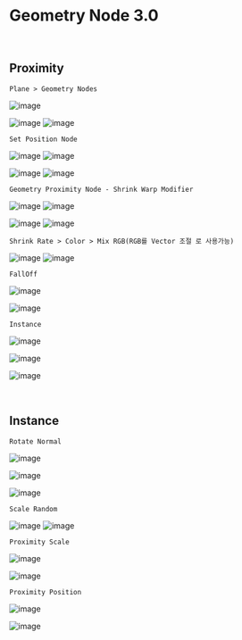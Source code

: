 Geometry Node 3.0
===================

<br>

Proximity
-------------

`Plane > Geometry Nodes`

![image](https://user-images.githubusercontent.com/30430227/139170734-96c4ffc4-b751-4f5f-8cba-9ebc4962dd59.png)

![image](https://user-images.githubusercontent.com/30430227/139170747-83a6ff4b-8642-44ef-8b6e-cf1126d0e1b7.png)
![image](https://user-images.githubusercontent.com/30430227/139170757-ada24a51-e797-4408-b96b-cd2fcd926414.png)

`Set Position Node`

![image](https://user-images.githubusercontent.com/30430227/139171301-fe474e49-4b91-4b23-b581-fe9c179f79d6.png)
![image](https://user-images.githubusercontent.com/30430227/139171176-0b263d0f-83ac-4b16-8e2f-ea7947732f95.png)

![image](https://user-images.githubusercontent.com/30430227/139171261-4836b9a3-266f-4d60-b73d-556b98a3ef9a.png)
![image](https://user-images.githubusercontent.com/30430227/139171241-a1ff25df-b33a-44b3-8d38-1de4d8f7b2ae.png)

`Geometry Proximity Node - Shrink Warp Modifier`

![image](https://user-images.githubusercontent.com/30430227/139174102-122db5a0-f84c-4988-8826-2fb73314abb1.png)
![image](https://user-images.githubusercontent.com/30430227/139174153-8f800179-979c-4cc8-9bbc-eff3ba94260a.png)

![image](https://user-images.githubusercontent.com/30430227/139174082-b2d2b81e-fc9d-4e18-84b5-0c04445f1ba9.png)
![image](https://user-images.githubusercontent.com/30430227/139174132-b38d12fd-e7fa-4036-bc08-7444c15d02eb.png)

`Shrink Rate > Color > Mix RGB(RGB를 Vector 조절 로 사용가능)`

![image](https://user-images.githubusercontent.com/30430227/139174646-4b9e115e-59af-4570-8905-e9815b712032.png)
![image](https://user-images.githubusercontent.com/30430227/139174598-60ec8b4f-1bc4-4780-80fc-a433123903ff.png)

`FallOff`

![image](https://user-images.githubusercontent.com/30430227/139181689-7ca802b5-cea5-403b-9191-85761b989773.png)

![image](https://user-images.githubusercontent.com/30430227/139181706-998894d9-8aea-4dcb-b48b-294ae05f0c5f.png)

`Instance`

![image](https://user-images.githubusercontent.com/30430227/139182082-26426c99-d280-4b4a-9c2e-2d5af8f41950.png)

![image](https://user-images.githubusercontent.com/30430227/139182098-88223b94-d554-4c64-b197-f43100faf0df.png)

![image](https://user-images.githubusercontent.com/30430227/139182165-653fb62d-30d1-441c-a7ce-2401bf7ab431.png)

<br>

Instance 
----------

`Rotate Normal`

![image](https://user-images.githubusercontent.com/30430227/139263624-1e42f283-acbe-450f-887f-31b5668fc71f.png)

![image](https://user-images.githubusercontent.com/30430227/139263713-0b2de229-165b-4688-a3a5-434e9c376150.png)

![image](https://user-images.githubusercontent.com/30430227/139263532-e8354f09-6727-4a22-96bd-d7f2e084f4df.png)

`Scale Random`

![image](https://user-images.githubusercontent.com/30430227/139265085-5c6da159-5930-45ac-82d8-c4c78b57d4b3.png)
![image](https://user-images.githubusercontent.com/30430227/139265054-bb96b8e4-fe60-4f22-817e-740504aa9cc4.png)


`Proximity Scale`

![image](https://user-images.githubusercontent.com/30430227/139266611-8c917735-a27f-496e-a731-454c1d6bd0bb.png)

![image](https://user-images.githubusercontent.com/30430227/139266820-cd907879-619a-4fe5-8351-8866b07e7ac6.png)

`Proximity Position`

![image](https://user-images.githubusercontent.com/30430227/139269113-4f26a02b-a884-4ddd-8fa8-4c1f042a0551.png)

![image](https://user-images.githubusercontent.com/30430227/139269203-72e22e07-80be-421c-9f7a-33e1bd218f04.png)

